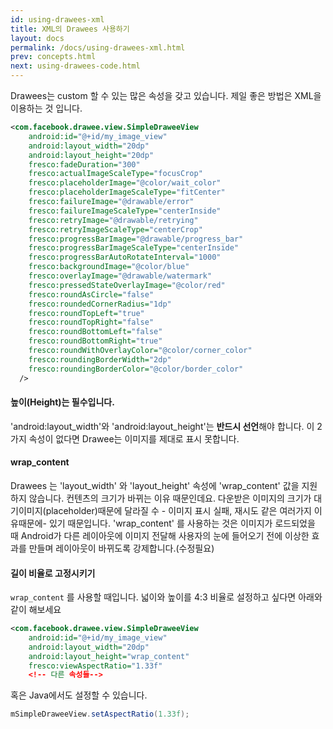 ```yaml
---
id: using-drawees-xml
title: XML의 Drawees 사용하기
layout: docs
permalink: /docs/using-drawees-xml.html
prev: concepts.html
next: using-drawees-code.html
---
```


Drawees는 custom 할 수 있는 많은 속성을 갖고 있습니다. 제일 좋은 방법은 XML을 이용하는 것 입니다.

```xml
<com.facebook.drawee.view.SimpleDraweeView
    android:id="@+id/my_image_view"
    android:layout_width="20dp"
    android:layout_height="20dp"
    fresco:fadeDuration="300"
    fresco:actualImageScaleType="focusCrop"
    fresco:placeholderImage="@color/wait_color"
    fresco:placeholderImageScaleType="fitCenter"
    fresco:failureImage="@drawable/error"
    fresco:failureImageScaleType="centerInside"
    fresco:retryImage="@drawable/retrying"
    fresco:retryImageScaleType="centerCrop"
    fresco:progressBarImage="@drawable/progress_bar"
    fresco:progressBarImageScaleType="centerInside"
    fresco:progressBarAutoRotateInterval="1000"
    fresco:backgroundImage="@color/blue"
    fresco:overlayImage="@drawable/watermark"
    fresco:pressedStateOverlayImage="@color/red"
    fresco:roundAsCircle="false"
    fresco:roundedCornerRadius="1dp"
    fresco:roundTopLeft="true"
    fresco:roundTopRight="false"
    fresco:roundBottomLeft="false"
    fresco:roundBottomRight="true"
    fresco:roundWithOverlayColor="@color/corner_color"
    fresco:roundingBorderWidth="2dp"
    fresco:roundingBorderColor="@color/border_color"
  />
```

#### 높이(Height)는 필수입니다.

'android:layout_width'와 'android:layout_height'는 **반드시 선언**해야 합니다. 이 2가지 속성이 없다면 Drawee는 이미지를 제대로 표시 못합니다.

#### wrap_content

Drawees 는 'layout_width' 와 'layout_height' 속성에 'wrap_content' 값을 지원하지 않습니다. 컨텐츠의 크기가 바뀌는 이유 때문인데요. 다운받은 이미지의 크기가 대기이미지(placeholder)때문에 달라질 수 - 이미지 표시 실패, 재시도 같은 여러가지 이유때문에- 있기 때문입니다.
'wrap_content' 를 사용하는 것은 이미지가 로드되었을 때 Android가 다른 레이아웃에 이미지 전달해 사용자의 눈에 들어오기 전에 이상한 효과를 만들며 레이아웃이 바뀌도록 강제합니다.(수정필요)

#### 길이 비율로 고정시키기

`wrap_content` 를 사용할 때입니다.
넓이와 높이를 4:3 비율로 설정하고 싶다면 아래와 같이 해보세요

```xml
<com.facebook.drawee.view.SimpleDraweeView
    android:id="@+id/my_image_view"
    android:layout_width="20dp"
    android:layout_height="wrap_content"
    fresco:viewAspectRatio="1.33f"
    <!-- 다른 속성들-->
```

혹은 Java에서도 설정할 수 있습니다.

```java
mSimpleDraweeView.setAspectRatio(1.33f);
```
